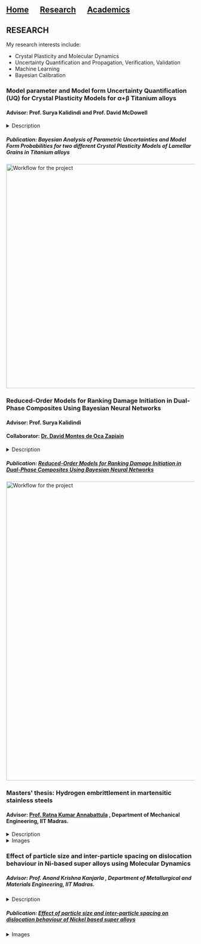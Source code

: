 ## [Home](https://avenkatraman31.github.io/)&nbsp;&nbsp;&nbsp;&nbsp;&nbsp;&nbsp;[Research](https://avenkatraman31.github.io/research.html)&nbsp;&nbsp;&nbsp;&nbsp;&nbsp;&nbsp;[Academics](https://avenkatraman31.github.io/academics.html)

## RESEARCH
My research interests include:
- Crystal Plasticity and Molecular Dynamics
- Uncertainty Quantification and Propagation, Verification, Validation
- Machine Learning 
- Bayesian Calibration

### Model parameter and Model form Uncertainty Quantification (UQ) for Crystal Plasticity Models for α+β Titanium alloys
#### Advisor: Prof. Surya Kalidindi and Prof. David McDowell

<details>
<summary>Description</summary>
We present a comprehensive framework for assessment of model parameter and model form uncertainty for Crystal Plasticity (CP) Models that describe the effective mechanical response of the lamellar colonies of  α+β Titanium alloys. This is motivated by the gaps that currently exist in the understanding of the effective constitutive response of the lamellar grains. This work involved
(1) CP-FE simulations of spherical nanoindentation to estimate the nanoindentation Yield for different sets of material properties, (2) Development of a Gaussian Process Regression (GPR) Surrogate Model for the Yield, as a function of the supplied material properties, (3) Bayesian calibration of the CP models using MCMC sampling by probing the GPR model using different configurations of material properties to estimate their optimum along with UQ, (4) Bayesian Model Selection for Model form Uncertainty Quantification,(5) Estimation of Model discrepancy and correlation to deformation micromechanisms
</details>

##### Publication: Bayesian Analysis of Parametric Uncertainties and Model Form Probabilities for two different Crystal Plasticity Models of Lamellar Grains in Titanium alloys
<img src="https://avenkatraman31.github.io/lamellar.svg" 
alt="Workflow for the project" style="width: 800px;height: 600px;"/>

### Reduced-Order Models for Ranking Damage Initiation in Dual-Phase Composites Using Bayesian Neural Networks
#### Advisor: Prof. Surya Kalidindi
#### Collaborator: [Dr. David Montes de Oca Zapiain](https://scholar.google.com/citations?user=fbthy5AAAAAJ&hl=en)

<details>
<summary>Description</summary>
In this paper, we explore the merits of the application of the VBI–NN approach for building ROMs to capture the quantitative correlations between the microstructure and its resistance to damage initiation. Specifically, we demonstrate the viability of formulating a VBI–NN–ROM (i.e., variational Bayesian inference-incorporated feedforward neural network-based reduced-order model) that is able to accurately capture and reflect the microstructure sensitivity of the resistance to damage initiation of dual-phase composites in a rigorous probabilistic framework. The VBI–NN–ROM is critically validated by suitable comparisons with FE-based ground-truth estimation for selected, digitally created RVEs.
</details>

##### Publication: [Reduced-Order Models for Ranking Damage Initiation in Dual-Phase Composites Using Bayesian Neural Networks](https://doi.org/10.1007/s11837-020-04387-y)

<img src="https://avenkatraman31.github.io/damage.svg" 
alt="Workflow for the project" style="width: 1600px;height: 800px;"/>

### Masters' thesis: Hydrogen embrittlement in martensitic stainless steels
#### Advisor: [Prof. Ratna Kumar Annabattula](https://scholar.google.com/citations?hl=en&user=5oiU2GsAAAAJ&view_op=list_works&sortby=pubdate) , Department of Mechanical Engineering, IIT Madras.    

<details>
<summary>Description</summary>
My thesis involved the study of the effect of hydrogen on strength and toughness of metals. Specifically, I studied the localization of plastic strain around crack-like defects in pre-cracked specimens by modeling the interaction between mechanics and hydrogen diffusion. The material strength was degraded progressively based on a Hydrogen concentration dependent softening expression (which is a key idea in Hydrogen Enhanced Localized Plasticity or HELP). The computational results are compared with analytical and experimental data for validation. To further illustrate the validity of HELP, we have developed a crystal plasticity model for hydrogen diffusion to study the slip accumulation/dislocation pile-up near stress concentration zones. A parametric study is done to determine the orientation dependency of hydrogen diffusion, by varying the crystal lattice orientation. The results are shown to reasonably validate the HELP micromechanism for FCC metals.
</details>

<details>
	<summary>
		Images
	</summary>
<img src="https://avenkatraman31.github.io/hemb.JPG" 
alt="Algorithm for modeling the interaction between mechanics and hydrogen diffusion" style="width: 400px;height: 400px;"/>&nbsp;&nbsp;&nbsp;&nbsp;&nbsp;&nbsp;
<img src="https://avenkatraman31.github.io/crack.JPG" 
alt="Crack tip mesh in ABAQUS" style="width: 400px;height: 400px;"/>&nbsp;&nbsp;&nbsp;&nbsp;&nbsp;&nbsp;
<img src="https://avenkatraman31.github.io/ctodVsTime.JPG" 
alt="CTOD vs time illustrates Hydrogen induced degradation" style="width: 300px;height: 300px;"/>&nbsp;&nbsp;&nbsp;&nbsp;&nbsp;&nbsp;
<img src="https://avenkatraman31.github.io/JVsCtod.JPG" 
alt="J vs CTOD illustrates lower ductile fracture resilience" style="width: 300px;height: 300px;"/>&nbsp;&nbsp;&nbsp;&nbsp;&nbsp;&nbsp;
</details>

### Effect of particle size and inter-particle spacing on dislocation behaviour in Ni-based super alloys using Molecular Dynamics
##### Advisor: Prof. Anand Krishna Kanjarla , Department of Metallurgical and Materials Engineering, IIT Madras.    

<details>
	<summary>
		Description
	</summary>
Ni-based superalloys are very useful for high-temperature applications because of their strength retention capabilities and creep compliance. At moderate volume fractions, the shape of the precipitates (Ni3Al) is usually in the form of thin plate-like structures or cuboids when the fraction of the volume occupied by the precipitate is moderately high. The interaction of dislocations with precipitates can result in climb, bow-out (the so-called orowan bowing) or it could result in the shearing of the precipitate by the dislocation.    
While precipitation hardening has been studied extensively using continuum mechanics, its underlying mechanism in the atomistic scale has not been investigated satisfactorily. The continuum assumption makes use of both long-range and short range forces (ie), those that arise from the intrinsic stress field associated with a screw/edge dislocation or those that arise from the interaction of the dislocation and the particle, which are in turn, thought to originate from the mismatch of the elastic properties between the matrix and precipitate phases. The short-range interactions were studied using the LAMMPS molecular dynamics package. The MD simulations have been done to simulate the effect of precipitate on matrix mechanical properties. The generation of stacking faults and misfits have been investigated and the subsequent strengthening effect has been explained reasonably well, within the confines of the simulation box, by plotting stress-strain response. The strength has been shown proportional to particle size and inter-particle distance. In addition, an estimate of the critical distance for precipitate shearing has been calculated. 
</details>

##### Publication: [Effect of particle size and inter-particle spacing on dislocation behaviour of Nickel based super alloys](https://arxiv.org/abs/1707.04398)

<details>
	<summary>
		Images
	</summary>
	<img src="https://avenkatraman31.github.io/eps_1.PNG" 
	 alt="boundary conditions" style="width: 400px;height: 400px;"/>
 	<img src="https://avenkatraman31.github.io/eps_2.PNG" alt="Orowan Bowing" style="width: 400px;height: 400px;"/>&nbsp;&nbsp;&nbsp;&nbsp;&nbsp;&nbsp;<img src="https://avenkatraman31.github.io/sfault.JPG" alt="Stacking Fault" style="width: 400px;height: 400px;"/>
</details>